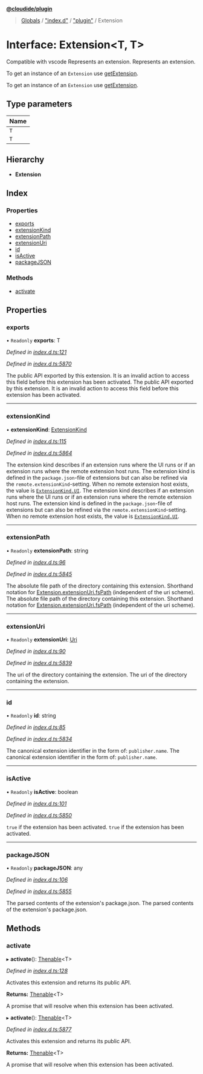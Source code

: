 **[@cloudide/plugin](../README.md)**

> [Globals](../README.md) / ["index.d"](../modules/_index_d_.md) / ["plugin"](../modules/_index_d_._plugin_.md) / Extension

# Interface: Extension\<T, T>

Compatible with vscode
Represents an extension.
Represents an extension.

To get an instance of an `Extension` use [getExtension](#extensions.getExtension).

To get an instance of an `Extension` use [getExtension](#extensions.getExtension).

## Type parameters

Name |
------ |
`T` |
`T` |

## Hierarchy

* **Extension**

## Index

### Properties

* [exports](_index_d_._plugin_.extension.md#exports)
* [extensionKind](_index_d_._plugin_.extension.md#extensionkind)
* [extensionPath](_index_d_._plugin_.extension.md#extensionpath)
* [extensionUri](_index_d_._plugin_.extension.md#extensionuri)
* [id](_index_d_._plugin_.extension.md#id)
* [isActive](_index_d_._plugin_.extension.md#isactive)
* [packageJSON](_index_d_._plugin_.extension.md#packagejson)

### Methods

* [activate](_index_d_._plugin_.extension.md#activate)

## Properties

### exports

• `Readonly` **exports**: T

*Defined in [index.d.ts:121](https://github.com/shuyaqian/cloudide-plugin-api/blob/57a3a2a/index.d.ts#L121)*

*Defined in [index.d.ts:5870](https://github.com/shuyaqian/cloudide-plugin-api/blob/57a3a2a/index.d.ts#L5870)*

The public API exported by this extension. It is an invalid action
to access this field before this extension has been activated.
The public API exported by this extension. It is an invalid action
to access this field before this extension has been activated.

___

### extensionKind

•  **extensionKind**: [ExtensionKind](../enums/_index_d_._plugin_.extensionkind.md)

*Defined in [index.d.ts:115](https://github.com/shuyaqian/cloudide-plugin-api/blob/57a3a2a/index.d.ts#L115)*

*Defined in [index.d.ts:5864](https://github.com/shuyaqian/cloudide-plugin-api/blob/57a3a2a/index.d.ts#L5864)*

The extension kind describes if an extension runs where the UI runs
or if an extension runs where the remote extension host runs. The extension kind
is defined in the `package.json`-file of extensions but can also be refined
via the `remote.extensionKind`-setting. When no remote extension host exists,
the value is [`ExtensionKind.UI`](#ExtensionKind.UI).
The extension kind describes if an extension runs where the UI runs
or if an extension runs where the remote extension host runs. The extension kind
is defined in the `package.json`-file of extensions but can also be refined
via the `remote.extensionKind`-setting. When no remote extension host exists,
the value is [`ExtensionKind.UI`](#ExtensionKind.UI).

___

### extensionPath

• `Readonly` **extensionPath**: string

*Defined in [index.d.ts:96](https://github.com/shuyaqian/cloudide-plugin-api/blob/57a3a2a/index.d.ts#L96)*

*Defined in [index.d.ts:5845](https://github.com/shuyaqian/cloudide-plugin-api/blob/57a3a2a/index.d.ts#L5845)*

The absolute file path of the directory containing this extension. Shorthand
notation for [Extension.extensionUri.fsPath](#Extension.extensionUri) (independent of the uri scheme).
The absolute file path of the directory containing this extension. Shorthand
notation for [Extension.extensionUri.fsPath](#Extension.extensionUri) (independent of the uri scheme).

___

### extensionUri

• `Readonly` **extensionUri**: [Uri](../classes/_index_d_._plugin_.uri.md)

*Defined in [index.d.ts:90](https://github.com/shuyaqian/cloudide-plugin-api/blob/57a3a2a/index.d.ts#L90)*

*Defined in [index.d.ts:5839](https://github.com/shuyaqian/cloudide-plugin-api/blob/57a3a2a/index.d.ts#L5839)*

The uri of the directory containing the extension.
The uri of the directory containing the extension.

___

### id

• `Readonly` **id**: string

*Defined in [index.d.ts:85](https://github.com/shuyaqian/cloudide-plugin-api/blob/57a3a2a/index.d.ts#L85)*

*Defined in [index.d.ts:5834](https://github.com/shuyaqian/cloudide-plugin-api/blob/57a3a2a/index.d.ts#L5834)*

The canonical extension identifier in the form of: `publisher.name`.
The canonical extension identifier in the form of: `publisher.name`.

___

### isActive

• `Readonly` **isActive**: boolean

*Defined in [index.d.ts:101](https://github.com/shuyaqian/cloudide-plugin-api/blob/57a3a2a/index.d.ts#L101)*

*Defined in [index.d.ts:5850](https://github.com/shuyaqian/cloudide-plugin-api/blob/57a3a2a/index.d.ts#L5850)*

`true` if the extension has been activated.
`true` if the extension has been activated.

___

### packageJSON

• `Readonly` **packageJSON**: any

*Defined in [index.d.ts:106](https://github.com/shuyaqian/cloudide-plugin-api/blob/57a3a2a/index.d.ts#L106)*

*Defined in [index.d.ts:5855](https://github.com/shuyaqian/cloudide-plugin-api/blob/57a3a2a/index.d.ts#L5855)*

The parsed contents of the extension's package.json.
The parsed contents of the extension's package.json.

## Methods

### activate

▸ **activate**(): [Thenable](_index_d_.thenable.md)\<T>

*Defined in [index.d.ts:128](https://github.com/shuyaqian/cloudide-plugin-api/blob/57a3a2a/index.d.ts#L128)*

Activates this extension and returns its public API.

**Returns:** [Thenable](_index_d_.thenable.md)\<T>

A promise that will resolve when this extension has been activated.

▸ **activate**(): [Thenable](_index_d_.thenable.md)\<T>

*Defined in [index.d.ts:5877](https://github.com/shuyaqian/cloudide-plugin-api/blob/57a3a2a/index.d.ts#L5877)*

Activates this extension and returns its public API.

**Returns:** [Thenable](_index_d_.thenable.md)\<T>

A promise that will resolve when this extension has been activated.
